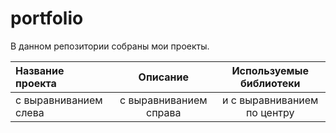 # portfolio

В данном репозитории собраны мои проекты.

| Название проекта | Описание | Используемые библиотеки |
| :-------------------- | :---------------------------: |:---------------------------:|
| с выравниванием слева | с выравниванием справа | и с выравниванием по центру |
